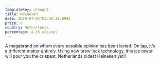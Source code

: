 ```yaml
---
templateKey: draught
title: Heineken
date: 2020-07-01T03:45:31.899Z
price: 8
country: Netherlands
percentage: 4.5% alc/vol
---
```


A megabrand on whom every possible opinion has been levied. On tap, it's a different matter entirely. Using new brew lock technology, this ice tower will pour you the crispest, Netherlands oldest Heineken yet!!
